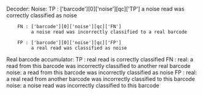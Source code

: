 Decoder:
    Noise:
        TP : ['barcode'][0]['noise'][qc]['TP']
             a noise read was correctly classified as noise

        FN : ['barcode'][0]['noise'][qc]['FN']
             a noise read was incorrectly classified to a real barcode

        FP : ['barcode'][0]['noise'][qc]['FP']
             a real read was classified as noise

Real barcode accumulator:
  TP : real read is correctly classified
  FN :
      real: a read from this barcode was incorrectly classified to another real barcode
      noise: a read from this barcode was incorrectly classified as noise
  FP :
      real: a real read from another barcode was incorrectly classified to this barcode
      noise: a noise read was incorrectly classified to this barcode
